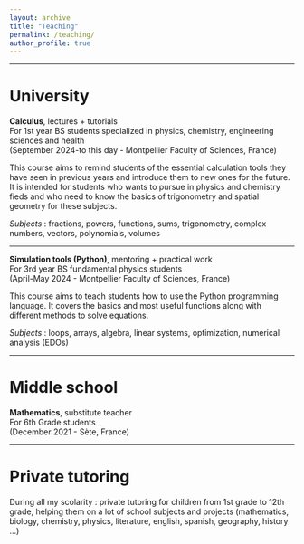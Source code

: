 ```yaml
---
layout: archive
title: "Teaching"
permalink: /teaching/
author_profile: true
---
```


***

University
======

<b>Calculus</b>, lectures + tutorials
<br> For 1st year BS students specialized in physics, chemistry, engineering sciences and health
<br>(September 2024-to this day - Montpellier Faculty of Sciences, France)

This course aims to remind students of the essential calculation tools they have seen in previous years and introduce them to new ones for the future. It is intended for students who wants to pursue in physics and chemistry fieds and who need to know the basics of trigonometry and spatial geometry for these subjects.

<i>Subjects</i> : fractions, powers, functions, sums, trigonometry, complex numbers, vectors, polynomials, volumes

***

<b>Simulation tools (Python)</b>, mentoring + practical work
<br>For 3rd year BS fundamental physics students
<br>(April-May 2024 - Montpellier Faculty of Sciences, France)

This course aims to teach students how to use the Python programming language. It covers the basics and most useful functions along with different methods to solve equations.

<i>Subjects</i> : loops, arrays, algebra, linear systems, optimization, numerical analysis (EDOs)

***

Middle school
======

<b>Mathematics</b>, substitute teacher
<br>For 6th Grade students
<br>(December 2021 - Sète, France)

***

Private tutoring
======

During all my scolarity : private tutoring for children from 1st grade to 12th grade, helping them on a lot of school subjects and projects (mathematics, biology, chemistry, physics, literature, english, spanish, geography, history ...)
